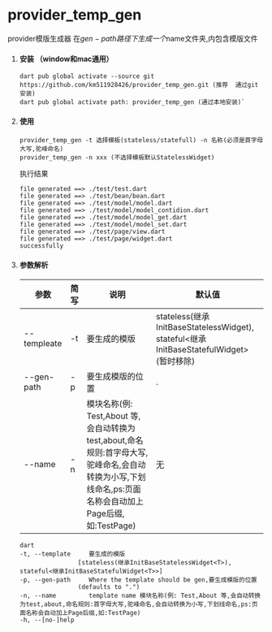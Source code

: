 <!--
 * @Author: cheng
 * @Version: 1.0
 * @Date: 2023-04-25 13:04:14
 * @LastEditors: cheng
 * @LastEditTime: 2023-06-13 17:58:34
 * @FilePath: \provider_temp_gen\README.md
 * @ObjectDescription: 使用说明  window mac通用
-->
# provider_temp_gen

provider模版生成器
在$gen-path路径下生成一个$name文件夹,内包含模版文件

1. #### 安装    （window和mac通用）
    ```
    dart pub global activate --source git https://github.com/km511928426/provider_temp_gen.git (推荐  通过git安装)
    dart pub global activate path: provider_temp_gen (通过本地安装)`
    ```
2. #### 使用
    ```
    provider_temp_gen -t 选择模板(stateless/statefull) -n 名称(必须是首字母大写,驼峰命名) 
    provider_temp_gen -n xxx (不选择模板默认StatelessWidget)
    ``` 

    执行结果
    ```
    file generated ==> ./test/test.dart
    file generated ==> ./test/bean/bean.dart
    file generated ==> ./test/model/model.dart
    file generated ==> ./test/model/model_contidion.dart
    file generated ==> ./test/model/model_get.dart
    file generated ==> ./test/model/model_set.dart
    file generated ==> ./test/page/view.dart
    file generated ==> ./test/page/widget.dart
    successfully
    ```
3. #### 参数解析  
    | 参数 | 简写 | 说明 | 默认值 |
    | - | - | - | - |
    | --templeate | -t | 要生成的模版 | stateless(继承InitBaseStatelessWidget<T>), stateful<继承InitBaseStatefulWidget<T>> (暂时移除) |
    | --gen-path | -p | 要生成模版的位置 | . |
    | --name | -n | 模块名称(例: Test,About 等,会自动转换为test,about,命名规则:首字母大写,驼峰命名,会自动转换为小写,下划线命名,ps:页面名称会自动加上Page后缀,如:TestPage) | 无 |
    
    ```
    dart
    -t, --template     要生成的模版
                    [stateless(继承InitBaseStatelessWidget<T>), stateful<继承InitBaseStatefulWidget<T>>]
    -p, --gen-path     Where the template should be gen,要生成模版的位置
                    (defaults to ".")
    -n, --name         template name 模块名称(例: Test,About 等,会自动转换为test,about,命名规则:首字母大写,驼峰命名,会自动转换为小写,下划线命名,ps:页面名称会自动加上Page后缀,如:TestPage)
    -h, --[no-]help

    ```